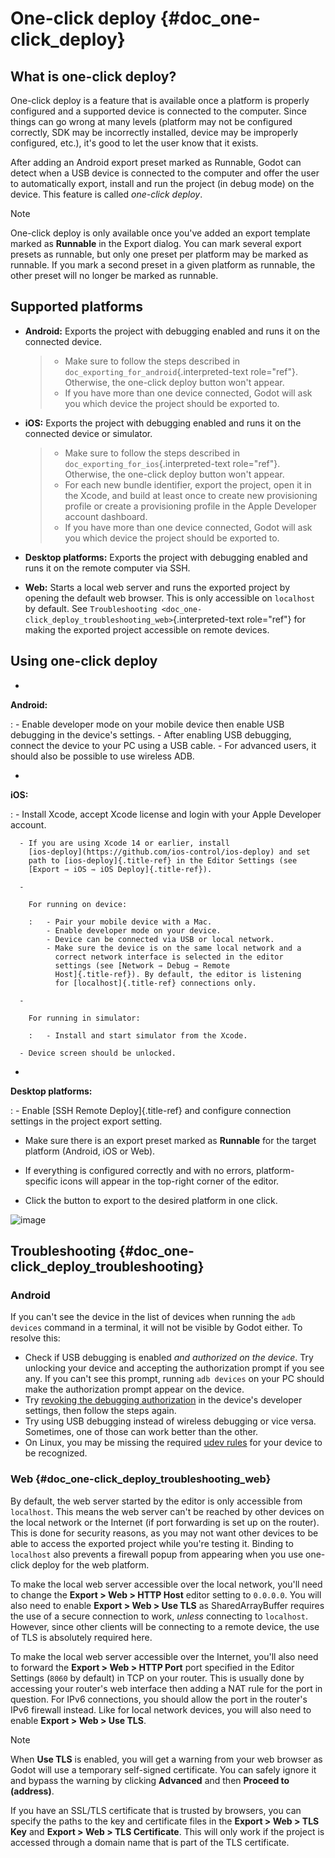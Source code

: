 # One-click deploy {#doc_one-click_deploy}

## What is one-click deploy?

One-click deploy is a feature that is available once a platform is
properly configured and a supported device is connected to the computer.
Since things can go wrong at many levels (platform may not be configured
correctly, SDK may be incorrectly installed, device may be improperly
configured, etc.), it\'s good to let the user know that it exists.

After adding an Android export preset marked as Runnable, Godot can
detect when a USB device is connected to the computer and offer the user
to automatically export, install and run the project (in debug mode) on
the device. This feature is called *one-click deploy*.

> [!NOTE]
> One-click deploy is only available once you\'ve added an export
> template marked as **Runnable** in the Export dialog. You can mark
> several export presets as runnable, but only one preset per platform
> may be marked as runnable. If you mark a second preset in a given
> platform as runnable, the other preset will no longer be marked as
> runnable.

## Supported platforms

- **Android:** Exports the project with debugging enabled and runs it on
  the connected device.

  > - Make sure to follow the steps described in
  >   `doc_exporting_for_android`{.interpreted-text role="ref"}.
  >   Otherwise, the one-click deploy button won\'t appear.
  > - If you have more than one device connected, Godot will ask you
  >   which device the project should be exported to.

- **iOS:** Exports the project with debugging enabled and runs it on the
  connected device or simulator.

  > - Make sure to follow the steps described in
  >   `doc_exporting_for_ios`{.interpreted-text role="ref"}. Otherwise,
  >   the one-click deploy button won\'t appear.
  > - For each new bundle identifier, export the project, open it in the
  >   Xcode, and build at least once to create new provisioning profile
  >   or create a provisioning profile in the Apple Developer account
  >   dashboard.
  > - If you have more than one device connected, Godot will ask you
  >   which device the project should be exported to.

- **Desktop platforms:** Exports the project with debugging enabled and
  runs it on the remote computer via SSH.

- **Web:** Starts a local web server and runs the exported project by
  opening the default web browser. This is only accessible on
  `localhost` by default. See
  `Troubleshooting <doc_one-click_deploy_troubleshooting_web>`{.interpreted-text
  role="ref"} for making the exported project accessible on remote
  devices.

## Using one-click deploy

- 

  **Android:**

  :   - Enable developer mode on your mobile device then enable USB
        debugging in the device\'s settings.
      - After enabling USB debugging, connect the device to your PC
        using a USB cable.
      - For advanced users, it should also be possible to use wireless
        ADB.

- 

  **iOS:**

  :   - Install Xcode, accept Xcode license and login with your Apple
        Developer account.

      - If you are using Xcode 14 or earlier, install
        [ios-deploy](https://github.com/ios-control/ios-deploy) and set
        path to [ios-deploy]{.title-ref} in the Editor Settings (see
        [Export ⇾ iOS ⇾ iOS Deploy]{.title-ref}).

      - 

        For running on device:

        :   - Pair your mobile device with a Mac.
            - Enable developer mode on your device.
            - Device can be connected via USB or local network.
            - Make sure the device is on the same local network and a
              correct network interface is selected in the editor
              settings (see [Network ⇾ Debug ⇾ Remote
              Host]{.title-ref}). By default, the editor is listening
              for [localhost]{.title-ref} connections only.

      - 

        For running in simulator:

        :   - Install and start simulator from the Xcode.

      - Device screen should be unlocked.

- 

  **Desktop platforms:**

  :   - Enable [SSH Remote Deploy]{.title-ref} and configure connection
        settings in the project export setting.

- Make sure there is an export preset marked as **Runnable** for the
  target platform (Android, iOS or Web).

- If everything is configured correctly and with no errors,
  platform-specific icons will appear in the top-right corner of the
  editor.

- Click the button to export to the desired platform in one click.

![image](img/remote_debug.webp)

## Troubleshooting {#doc_one-click_deploy_troubleshooting}

### Android

If you can\'t see the device in the list of devices when running the
`adb devices` command in a terminal, it will not be visible by Godot
either. To resolve this:

- Check if USB debugging is enabled *and authorized on the device*. Try
  unlocking your device and accepting the authorization prompt if you
  see any. If you can\'t see this prompt, running `adb devices` on your
  PC should make the authorization prompt appear on the device.
- Try [revoking the debugging
  authorization](https://stackoverflow.com/questions/23081263/adb-android-device-unauthorized)
  in the device\'s developer settings, then follow the steps again.
- Try using USB debugging instead of wireless debugging or vice versa.
  Sometimes, one of those can work better than the other.
- On Linux, you may be missing the required [udev
  rules](https://github.com/M0Rf30/android-udev-rules) for your device
  to be recognized.

### Web {#doc_one-click_deploy_troubleshooting_web}

By default, the web server started by the editor is only accessible from
`localhost`. This means the web server can\'t be reached by other
devices on the local network or the Internet (if port forwarding is set
up on the router). This is done for security reasons, as you may not
want other devices to be able to access the exported project while
you\'re testing it. Binding to `localhost` also prevents a firewall
popup from appearing when you use one-click deploy for the web platform.

To make the local web server accessible over the local network, you\'ll
need to change the **Export \> Web \> HTTP Host** editor setting to
`0.0.0.0`. You will also need to enable **Export \> Web \> Use TLS** as
SharedArrayBuffer requires the use of a secure connection to work,
*unless* connecting to `localhost`. However, since other clients will be
connecting to a remote device, the use of TLS is absolutely required
here.

To make the local web server accessible over the Internet, you\'ll also
need to forward the **Export \> Web \> HTTP Port** port specified in the
Editor Settings (`8060` by default) in TCP on your router. This is
usually done by accessing your router\'s web interface then adding a NAT
rule for the port in question. For IPv6 connections, you should allow
the port in the router\'s IPv6 firewall instead. Like for local network
devices, you will also need to enable **Export \> Web \> Use TLS**.

> [!NOTE]
> When **Use TLS** is enabled, you will get a warning from your web
> browser as Godot will use a temporary self-signed certificate. You can
> safely ignore it and bypass the warning by clicking **Advanced** and
> then **Proceed to (address)**.
>
> If you have an SSL/TLS certificate that is trusted by browsers, you
> can specify the paths to the key and certificate files in the **Export
> \> Web \> TLS Key** and **Export \> Web \> TLS Certificate**. This
> will only work if the project is accessed through a domain name that
> is part of the TLS certificate.
